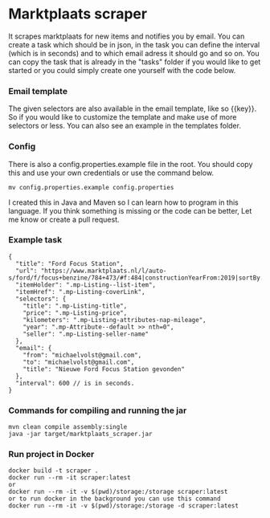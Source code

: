 # Marktplaats scraper
It scrapes marktplaats for new items and notifies you by email. 
You can create a task which should be in json, in the task you can define the interval (which is in seconds) and to which email adress it should go and so on. You can copy the task that is already in the "tasks" folder if you would like to get started or you could simply create one yourself with the code below.

### Email template
The given selectors are also available in the email template, like so {{key}}. 
So if you would like to customize the template and make use of more selectors or less.
You can also see an example in the templates folder.

### Config
There is also a config.properties.example file in the root. You should copy this and use your own credentials or use the command below.

```
mv config.properties.example config.properties
```

I created this in Java and Maven so I can learn how to program in this language. 
If you think something is missing or the code can be better, Let me know or create a pull request.


### Example task
```
{
  "title": "Ford Focus Station",
  "url": "https://www.marktplaats.nl/l/auto-s/ford/f/focus+benzine/784+473/#f:484|constructionYearFrom:2019|sortBy:SORT_INDEX|sortOrder:DECREASING",
  "itemHolder": ".mp-Listing--list-item",
  "itemHref": ".mp-Listing-coverLink",
  "selectors": {
    "title": ".mp-Listing-title",
    "price": ".mp-Listing-price",
    "kilometers": ".mp-Listing-attributes-nap-mileage",
    "year": ".mp-Attribute--default >> nth=0",
    "seller": ".mp-Listing-seller-name"
  },
  "email": {
    "from": "michaelvolst@gmail.com",
    "to": "michaelvolst@gmail.com",
    "title": "Nieuwe Ford Focus Station gevonden"
  },
  "interval": 600 // is in seconds.
}
```

### Commands for compiling and running the jar

```
mvn clean compile assembly:single
java -jar target/marktplaats_scraper.jar

```

### Run project in Docker

```
docker build -t scraper .
docker run --rm -it scraper:latest
or 
docker run --rm -it -v $(pwd)/storage:/storage scraper:latest
or to run docker in the background you can use this command
docker run --rm -it -v $(pwd)/storage:/storage -d scraper:latest
```